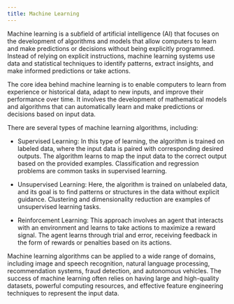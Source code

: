 ```yaml
---
title: Machine Learning
---
```

Machine learning is a subfield of artificial intelligence (AI) that focuses on the development of algorithms and models that allow computers to learn and make predictions or decisions without being explicitly programmed. Instead of relying on explicit instructions, machine learning systems use data and statistical techniques to identify patterns, extract insights, and make informed predictions or take actions.


The core idea behind machine learning is to enable computers to learn from experience or historical data, adapt to new inputs, and improve their performance over time. It involves the development of mathematical models and algorithms that can automatically learn and make predictions or decisions based on input data.


There are several types of machine learning algorithms, including:


* Supervised Learning: In this type of learning, the algorithm is trained on labeled data, where the input data is paired with corresponding desired outputs. The algorithm learns to map the input data to the correct output based on the provided examples. Classification and regression problems are common tasks in supervised learning.

* Unsupervised Learning: Here, the algorithm is trained on unlabeled data, and its goal is to find patterns or structures in the data without explicit guidance. Clustering and dimensionality reduction are examples of unsupervised learning tasks.

* Reinforcement Learning: This approach involves an agent that interacts with an environment and learns to take actions to maximize a reward signal. The agent learns through trial and error, receiving feedback in the form of rewards or penalties based on its actions.


Machine learning algorithms can be applied to a wide range of domains, including image and speech recognition, natural language processing, recommendation systems, fraud detection, and autonomous vehicles. The success of machine learning often relies on having large and high-quality datasets, powerful computing resources, and effective feature engineering techniques to represent the input data.
